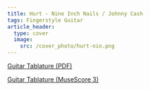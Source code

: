 ```yaml
---
title: Hurt - Nine Inch Nails / Johnny Cash
tags: Fingerstyle Guitar
article_header:
  type: cover
  image:
    src: /cover_photo/hurt-nin.png
---
```


[Guitar Tablature (PDF)](https://github.com/omegaguitarmusic/omegaguitarmusic.github.io/raw/master/tabs/Hurt_Nine_Inch_Nails_Johnny_Cash.pdf)

[Guitar Tablature (MuseScore 3)](https://github.com/omegaguitarmusic/omegaguitarmusic.github.io/raw/master/tabs/Hurt_Nine_Inch_Nails_Johnny_Cash.mscz)